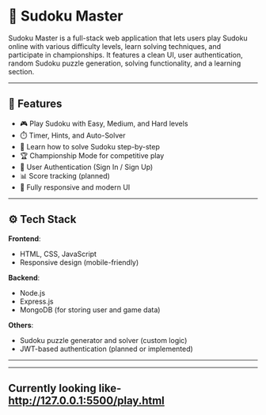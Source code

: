 # 🧠 Sudoku Master

Sudoku Master is a full-stack web application that lets users play Sudoku online with various difficulty levels, learn solving techniques, and participate in championships. It features a clean UI, user authentication, random Sudoku puzzle generation, solving functionality, and a learning section.

---

## 🚀 Features

- 🎮 Play Sudoku with Easy, Medium, and Hard levels
- ⏱️ Timer, Hints, and Auto-Solver
- 🧠 Learn how to solve Sudoku step-by-step
- 🏆 Championship Mode for competitive play
- 🔐 User Authentication (Sign In / Sign Up)
- 📊 Score tracking (planned)
- 🎨 Fully responsive and modern UI

---

## ⚙️ Tech Stack

**Frontend**:
- HTML, CSS, JavaScript
- Responsive design (mobile-friendly)

**Backend**:
- Node.js
- Express.js
- MongoDB (for storing user and game data)

**Others**:
- Sudoku puzzle generator and solver (custom logic)
- JWT-based authentication (planned or implemented)

---
---
Currently looking like-
http://127.0.0.1:5500/play.html
---
